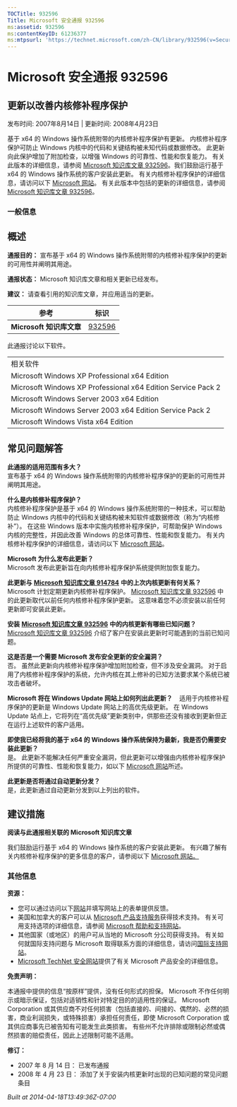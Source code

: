 ```yaml
---
TOCTitle: 932596
Title: Microsoft 安全通报 932596
ms:assetid: 932596
ms:contentKeyID: 61236377
ms:mtpsurl: 'https://technet.microsoft.com/zh-CN/library/932596(v=Security.10)'
---
```




Microsoft 安全通报 932596
=========================

更新以改善内核修补程序保护
--------------------------

发布时间: 2007年8月14日 | 更新时间: 2008年4月23日

基于 x64 的 Windows 操作系统附带的内核修补程序保护有更新。 内核修补程序保护可防止 Windows 内核中的代码和关键结构被未知代码或数据修改。 此更新向此保护增加了附加检查，以增强 Windows 的可靠性、性能和恢复能力。 有关此版本的详细信息，请参阅 [Microsoft 知识库文章 932596](http://support.microsoft.com/kb/932596)。我们鼓励运行基于 x64 的 Windows 操作系统的客户安装此更新。 有关内核修补程序保护的详细信息，请访问以下 [Microsoft 网站](http://www.microsoft.com/whdc/driver/kernel/64bitpatching.mspx)。 有关此版本中包括的更新的详细信息，请参阅 [Microsoft 知识库文章 932596](http://support.microsoft.com/kb/932596)。

### 一般信息

概述
----


**通报目的：** 宣布基于 x64 的 Windows 操作系统附带的内核修补程序保护的更新的可用性并阐明其用途。

**通报状态：** Microsoft 知识库文章和相关更新已经发布。

**建议：** 请查看引用的知识库文章，并应用适当的更新。

<p> </p>

| 参考                     | 标识                                             |
|--------------------------|--------------------------------------------------|
| **Microsoft 知识库文章** | [932596](http://support.microsoft.com/kb/932596) |

此通报讨论以下软件。

<p> </p>

|                                                              |
|--------------------------------------------------------------|
| 相关软件                                                     |
| Microsoft Windows XP Professional x64 Edition                |
| Microsoft Windows XP Professional x64 Edition Service Pack 2 |
| Microsoft Windows Server 2003 x64 Edition                    |
| Microsoft Windows Server 2003 x64 Edition Service Pack 2     |
| Microsoft Windows Vista x64 Edition                          |

常见问题解答
------------


**此通报的适用范围有多大？**  
宣布基于 x64 的 Windows 操作系统附带的内核修补程序保护的更新的可用性并阐明其用途。

**什么是内核修补程序保护？**  
内核修补程序保护是基于 x64 的 Windows 操作系统附带的一种技术，可以帮助防止 Windows 内核中的代码和关键结构被未知软件或数据修改（称为“内核修补”）。 在这些 Windows 版本中实施内核修补程序保护，可帮助保护 Windows 内核的完整性，并因此改善 Windows 的总体可靠性、性能和恢复能力。 有关内核修补程序保护的详细信息，请访问以下 [Microsoft 网站](http://www.microsoft.com/whdc/driver/kernel/64bitpatching.mspx)。

**Microsoft 为什么发布此更新？**  
Microsoft 发布此更新旨在向内核修补程序保护系统提供附加恢复能力。

**此更新与** [**Microsoft 知识库文章 914784**](http://support.microsoft.com/kb/914784) **中的上次内核更新有何关系？**     
Microsoft 计划定期更新内核修补程序保护。 [Microsoft 知识库文章 932596](http://support.microsoft.com/kb/932596) 中的此更新取代以前任何内核修补程序保护更新。 这意味着您不必须安装以前任何更新即可安装此更新。

**安装** [**Microsoft 知识库文章 932596**](http://support.microsoft.com/kb/932596) **中的内核更新有哪些已知问题？**  
[Microsoft 知识库文章 932596](http://support.microsoft.com/kb/932596) 介绍了客户在安装此更新时可能遇到的当前已知问题。

**这是否是一个需要 Microsoft 发布安全更新的安全漏洞？**  
否。 虽然此更新向内核修补程序保护增加附加检查，但不涉及安全漏洞。 对于启用了内核修补程序保护的系统，允许内核在其上修补的已知方法要求某个系统已被攻击者破坏。

**Microsoft 将在 Windows Update 网站上如何列出此更新？**    
适用于内核修补程序保护的更新是 Windows Update 网站上的高优先级更新。 在 Windows Update 站点上，它将列在“高优先级”更新类别中，供那些还没有接收到更新但正在运行上述软件的客户适用。

**即使我已经将我的基于 x64 的 Windows 操作系统保持为最新，我是否仍需要安装此更新？**  
是。 此更新不能解决任何严重安全漏洞，但此更新可以增强由内核修补程序保护所提供的可靠性、性能和恢复能力，如以下 [Microsoft 网站](http://www.microsoft.com/whdc/driver/kernel/64bitpatching.mspx)所述。

**此更新是否将通过自动更新分发？**  
是，此更新通过自动更新分发到以上列出的软件。

建议措施
--------


**阅读与此通报相关联的 Microsoft 知识库文章**

我们鼓励运行基于 x64 的 Windows 操作系统的客户安装此更新。 有兴趣了解有关内核修补程序保护的更多信息的客户，请参阅以下 [Microsoft 网站。](http://www.microsoft.com/whdc/driver/kernel/64bitpatching.mspx)

### 其他信息

**资源：**

-   您可以通过访问以下[网站](https://support.microsoft.com/common/survey.aspx?scid=sw;en;1257&amp;showpage=1&amp;ws=technet&amp;sd=tech)并填写网站上的表单提供反馈。
-   美国和加拿大的客户可以从 [Microsoft 产品支持服务](http://go.microsoft.com/fwlink/?linkid=21131)获得技术支持。 有关可用支持选项的详细信息，请参阅 [Microsoft 帮助和支持网站](http://support.microsoft.com/default.aspx?ln=zh-cn)。
-   其他国家（或地区）的用户可从当地的 Microsoft 分公司获得支持。 有关如何就国际支持问题与 Microsoft 取得联系方面的详细信息，请访问[国际支持网站](http://go.microsoft.com/fwlink/?linkid=21155)。
-   [Microsoft TechNet 安全网站](http://go.microsoft.com/fwlink/?linkid=21132)提供了有关 Microsoft 产品安全的详细信息。

**免责声明：**

本通报中提供的信息“按原样”提供，没有任何形式的担保。 Microsoft 不作任何明示或暗示保证，包括对适销性和针对特定目的的适用性的保证。 Microsoft Corporation 或其供应商不对任何损害（包括直接的、间接的、偶然的、必然的损害，商业利润损失，或特殊损害）承担任何责任，即使 Microsoft Corporation 或其供应商事先已被告知有可能发生此类损害。 有些州不允许排除或限制必然或偶然损害的赔偿责任，因此上述限制可能不适用。

**修订：**

-   2007 年 8 月 14 日： 已发布通报
-   2008 年 4 月 23 日： 添加了关于安装内核更新时出现的已知问题的常见问题条目

*Built at 2014-04-18T13:49:36Z-07:00*

